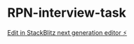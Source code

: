 # RPN-interview-task

[Edit in StackBlitz next generation editor ⚡️](https://stackblitz.com/~/github.com/AkulinskiLoftyworks/RPN-interview-task)